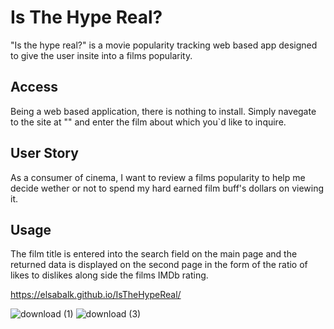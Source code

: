 # Is The Hype Real?

"Is the hype real?" is a movie popularity tracking web based app designed to give the user insite into a films popularity. 


## Access

Being a web based application, there is nothing to install. Simply navegate to the site at ""
and enter the film about which you`d like to inquire.


## User Story

As a consumer of cinema, I want to review a films popularity to help me decide wether or not to spend my hard earned film buff's dollars on viewing it.  


## Usage

The film title is entered into the search field on the main page and the returned data is displayed on the second page in the form of the ratio of likes to dislikes along side the films IMDb rating.

https://elsabalk.github.io/IsTheHypeReal/

![download (1)](https://user-images.githubusercontent.com/84941752/128249141-e98fc106-e845-4f99-aa28-72eb6c6be963.png)
![download (3)](https://user-images.githubusercontent.com/84941752/128250938-1834f187-a57a-4936-9177-a667a77f650b.png)

